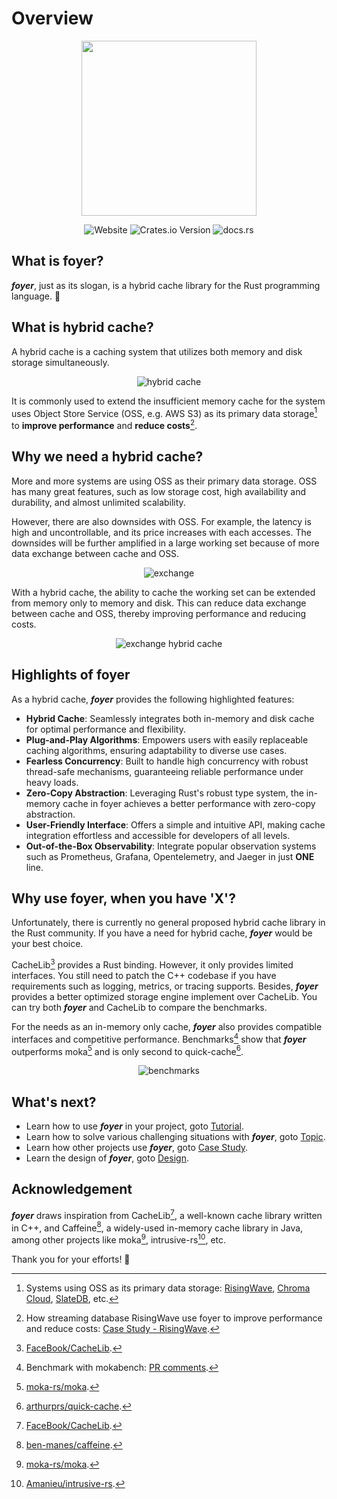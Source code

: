 # Overview

<p align="center">
  <img src="/img/logo/slogan.min.svg" style="width: 280px;" />
</p>

<div style="text-align: center;">

![Website](https://img.shields.io/website?url=https%3A%2F%2Ffoyer-rs.github.io/foyer&up_message=foyer-rs.github.io/foyer&style=for-the-badge&logo=rust&labelColor=555555)
![Crates.io Version](https://img.shields.io/crates/v/foyer?style=for-the-badge&logo=docs.rs&labelColor=555555)
![docs.rs](https://img.shields.io/docsrs/foyer?style=for-the-badge&logo=docs.rs&labelColor=555555)

</div>

## What is foyer?

***foyer***, just as its slogan, is a hybrid cache library for the Rust programming language. 🦀

## What is hybrid cache?

A hybrid cache is a caching system that utilizes both memory and disk storage simultaneously.

<div style="text-align: center;">

  ![hybrid cache](./assets/hybrid-cache.svg)
  
</div>

It is commonly used to extend the insufficient memory cache for the system uses Object Store Service (OSS, e.g. AWS S3) as its primary data storage[^oss-dia] to **improve performance** and **reduce costs**[^risingwave].

## Why we need a hybrid cache?

More and more systems are using OSS as their primary data storage. OSS has many great features, such as low storage cost, high availability and durability, and almost unlimited scalability.

However, there are also downsides with OSS. For example, the latency is high and uncontrollable, and its price increases with each accesses. The downsides will be further amplified in a large working set because of more data exchange between cache and OSS.

<div style="text-align: center;">

  ![exchange](./assets/exchange.svg)
  
</div>

With a hybrid cache, the ability to cache the working set can be extended from memory only to memory and disk. This can reduce data exchange between cache and OSS, thereby improving performance and reducing costs.

<div style="text-align: center;">

  ![exchange hybrid cache](./assets/exchange-hybrid-cache.svg)

</div>

## Highlights of foyer

As a hybrid cache, ***foyer*** provides the following highlighted features:

- **Hybrid Cache**: Seamlessly integrates both in-memory and disk cache for optimal performance and flexibility.
- **Plug-and-Play Algorithms**: Empowers users with easily replaceable caching algorithms, ensuring adaptability to diverse use cases.
- **Fearless Concurrency**: Built to handle high concurrency with robust thread-safe mechanisms, guaranteeing reliable performance under heavy loads.
- **Zero-Copy Abstraction**: Leveraging Rust's robust type system, the in-memory cache in foyer achieves a better performance with zero-copy abstraction.
- **User-Friendly Interface**: Offers a simple and intuitive API, making cache integration effortless and accessible for developers of all levels.
- **Out-of-the-Box Observability**: Integrate popular observation systems such as Prometheus, Grafana, Opentelemetry, and Jaeger in just **ONE** line.

## Why use foyer, when you have 'X'?

Unfortunately, there is currently no general proposed hybrid cache library in the Rust community. If you have a need for hybrid cache, ***foyer*** would be your best choice.

CacheLib[^cachelib] provides a Rust binding. However, it only provides limited interfaces. You still need to patch the C++ codebase if you have requirements such as logging, metrics, or tracing supports. Besides, ***foyer*** provides a better optimized storage engine implement over CacheLib. You can try both ***foyer*** and CacheLib to compare the benchmarks.

For the needs as an in-memory only cache, ***foyer*** also provides compatible interfaces and competitive performance. Benchmarks[^benchmark] show that ***foyer*** outperforms moka[^moka] and is only second to quick-cache[^quick-cache].

<div style="text-align: center;">

  ![benchmarks](./assets/benchmarks.svg)

</div>

## What's next?

- Learn how to use ***foyer*** in your project, goto [Tutorial](/docs/category/tutorial).
- Learn how to solve various challenging situations with ***foyer***, goto [Topic](/docs/category/topic).
- Learn how other projects use ***foyer***, goto [Case Study](/docs/category/case-study).
- Learn the design of ***foyer***, goto [Design](/docs/category/design).

## Acknowledgement

***foyer*** draws inspiration from CacheLib[^cachelib], a well-known cache library written in C++, and Caffeine[^caffeine], a widely-used in-memory cache library in Java, among other projects like moka[^moka], intrusive-rs[^intrusive-rs], etc.

Thank you for your efforts! 🥰

[^oss-dia]: Systems using OSS as its primary data storage: [RisingWave](https://github.com/risingwavelabs/risingwave), [Chroma Cloud](https://github.com/chroma-core/chroma), [SlateDB](https://github.com/slatedb/slatedb), etc.

[^risingwave]: How streaming database RisingWave use foyer to improve performance and reduce costs: [Case Study - RisingWave](/docs/case-study/risingwave).

[^cachelib]: [FaceBook/CacheLib](https://github.com/facebook/cachelib).

[^benchmark]: Benchmark with mokabench[^mokabench]: [PR comments](https://github.com/moka-rs/mokabench/pull/20#issuecomment-2080429290).

[^moka]: [moka-rs/moka](https://github.com/moka-rs/moka).

[^quick-cache]: [arthurprs/quick-cache](https://github.com/arthurprs/quick-cache).

[^caffeine]: [ben-manes/caffeine](https://github.com/ben-manes/caffeine).

[^intrusive-rs]: [Amanieu/intrusive-rs](https://github.com/Amanieu/intrusive-rs).

[^mokabench]: [moka-rs/mokabench](https://github.com/moka-rs/mokabench).